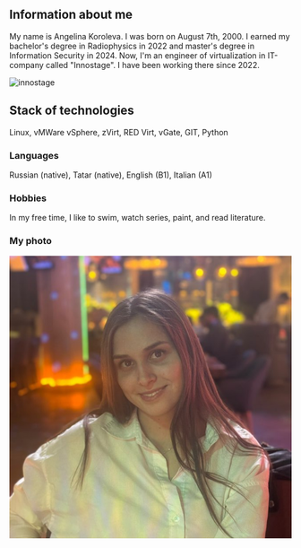 ## Information about me

My name is Angelina Koroleva. I was born on August 7th, 2000.
I earned my bachelor's degree in Radiophysics in 2022 and master's degree in Information Security in 2024.
Now, I'm an engineer of virtualization in IT-company called "Innostage". I have been working there since 2022.

![innostage](innostage.png)

## Stack of technologies

Linux, vMWare vSphere, zVirt, RED Virt, vGate, GIT, Python 

### Languages

Russian (native), Tatar (native), English (B1), Italian (A1)

### Hobbies

In my free time, I like to swim, watch series, paint, and read literature.

### My photo

![alt text](me.jpg)
